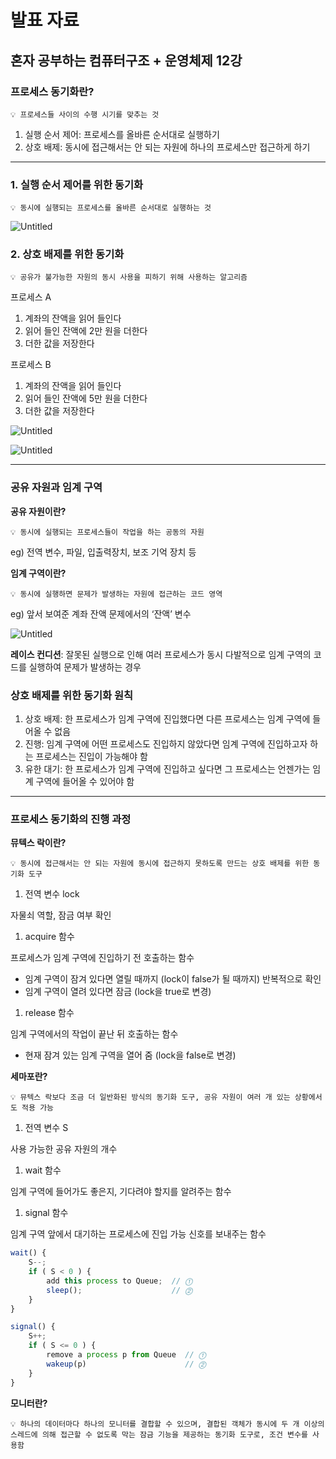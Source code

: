 # 발표 자료

## 혼자 공부하는 컴퓨터구조 + 운영체제 12강

### 프로세스 동기화란?

```
💡 프로세스들 사이의 수행 시기를 맞추는 것
```

1. 실행 순서 제어: 프로세스를 올바른 순서대로 실행하기
2. 상호 배제: 동시에 접근해서는 안 되는 자원에 하나의 프로세스만 접근하게 하기

---

### 1. 실행 순서 제어를 위한 동기화

```
💡 동시에 실행되는 프로세스를 올바른 순서대로 실행하는 것
```

![Untitled](https://s3-us-west-2.amazonaws.com/secure.notion-static.com/82ee9f69-5bf3-4f44-b9a6-329ca11d5d1c/Untitled.png)

### 2. 상호 배제를 위한 동기화

```
💡 공유가 불가능한 자원의 동시 사용을 피하기 위해 사용하는 알고리즘
```

프로세스 A

1. 계좌의 잔액을 읽어 들인다
2. 읽어 들인 잔액에 2만 원을 더한다
3. 더한 값을 저장한다

프로세스 B

1. 계좌의 잔액을 읽어 들인다
2. 읽어 들인 잔액에 5만 원을 더한다
3. 더한 값을 저장한다

![Untitled](https://s3-us-west-2.amazonaws.com/secure.notion-static.com/e8c9acf5-4646-4575-96bf-073fd0deb372/Untitled.png)

![Untitled](https://s3-us-west-2.amazonaws.com/secure.notion-static.com/238ccb43-04d2-4ca2-9779-322a7f07d7d3/Untitled.png)

---

### 공유 자원과 임계 구역

**공유 자원이란?**

```
💡 동시에 실행되는 프로세스들이 작업을 하는 공동의 자원
```

eg) 전역 변수, 파일, 입출력장치, 보조 기억 장치 등

**임계 구역이란?**

```
💡 동시에 실행하면 문제가 발생하는 자원에 접근하는 코드 영역
```

eg) 앞서 보여준 계좌 잔액 문제에서의 ‘잔액’ 변수

![Untitled](https://s3-us-west-2.amazonaws.com/secure.notion-static.com/9b00a3ce-d063-4d07-9252-0bbc7d98c8a3/Untitled.png)

**레이스 컨디션**: 잘못된 실행으로 인해 여러 프로세스가 동시 다발적으로 임계 구역의 코드를 실행하여 문제가 발생하는 경우

### 상호 배제를 위한 동기화 원칙

1. 상호 배제: 한 프로세스가 임계 구역에 진입했다면 다른 프로세스는 임계 구역에 들어올 수 없음
2. 진행: 임계 구역에 어떤 프로세스도 진입하지 않았다면 임계 구역에 진입하고자 하는 프로세스는 진입이 가능해야 함
3. 유한 대기: 한 프로세스가 임계 구역에 진입하고 싶다면 그 프로세스는 언젠가는 임계 구역에 들어올 수 있어야 함

---

### 프로세스 동기화의 진행 과정

**뮤텍스 락이란?**

```
💡 동시에 접근해서는 안 되는 자원에 동시에 접근하지 못하도록 만드는 상호 배제를 위한 동기화 도구
```

1. 전역 변수 lock

자물쇠 역할, 잠금 여부 확인

1. acquire 함수

프로세스가 임계 구역에 진입하기 전 호출하는 함수

- 임계 구역이 잠겨 있다면 열릴 때까지 (lock이 false가 될 때까지) 반복적으로 확인
- 임계 구역이 열려 있다면 잠금 (lock을 true로 변경)

1. release 함수

임계 구역에서의 작업이 끝난 뒤 호출하는 함수

- 현재 잠겨 있는 임계 구역을 열어 줌 (lock을 false로 변경)

**세마포란?**

```
💡 뮤텍스 락보다 조금 더 일반화된 방식의 동기화 도구, 공유 자원이 여러 개 있는 상황에서도 적용 가능
```

1. 전역 변수 S

사용 가능한 공유 자원의 개수

1. wait 함수

임계 구역에 들어가도 좋은지, 기다려야 할지를 알려주는 함수

1. signal 함수

임계 구역 앞에서 대기하는 프로세스에 진입 가능 신호를 보내주는 함수

```jsx
wait() {
	S--;
	if ( S < 0 ) {
		add this process to Queue;  // ⓵
		sleep();                    // ⓶
	}
}
```

```jsx
signal() {
	S++;
	if ( S <= 0 ) {
		remove a process p from Queue  // ⓵
		wakeup(p)                      // ⓶
	}
}
```

**모니터란?**

```
💡 하나의 데이터마다 하나의 모니터를 결합할 수 있으며, 결합된 객체가 동시에 두 개 이상의 스레드에 의해 접근할 수 없도록 막는 잠금 기능을 제공하는 동기화 도구로, 조건 변수를 사용함
```
